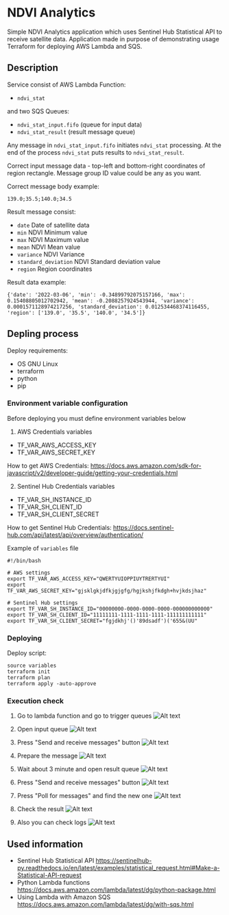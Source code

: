 # NDVI Analytics

Simple NDVI Analytics application which uses Sentinel Hub Statistical API to receive satellite data.
Application made in purpose of demonstrating usage Terraform for deploying AWS Lambda and SQS.

## Description

Service consist of AWS Lambda Function:
- `ndvi_stat`

and two SQS Queues:
- `ndvi_stat_input.fifo` (queue for input data)
- `ndvi_stat_result` (result message queue)

Any message in `ndvi_stat_input.fifo` initiates `ndvi_stat` processing. At the end of the process `ndvi_stat` puts results to `ndvi_stat_result`.

Correct input message data - top-left and bottom-right coordinates of region rectangle. Message group ID value could be any as you want.

Correct message body example:
```
139.0;35.5;140.0;34.5
```

Result message consist:
- `date` Date of satellite data
- `min` NDVI Minimum value
- `max` NDVI Maximum value
- `mean` NDVI Mean value
- `variance` NDVI Variance
- `standard_deviation` NDVI Standard deviation value
- `region` Region coordinates

Result data example:
```
{'date': '2022-03-06', 'min': -0.34899792075157166, 'max': 0.15408805012702942, 'mean': -0.2088257924543944, 'variance': 0.0001571128974217256, 'standard_deviation': 0.012534468374116455, 'region': ['139.0', '35.5', '140.0', '34.5']}
```

## Depling process

Deploy requirements:
- OS GNU Linux
- terraform
- python
- pip

### Environment variable configuration

Before deploying you must define environment variables below

1. AWS Credentials variables

- TF_VAR_AWS_ACCESS_KEY
- TF_VAR_AWS_SECRET_KEY

How to get AWS Credentials: https://docs.aws.amazon.com/sdk-for-javascript/v2/developer-guide/getting-your-credentials.html

2. Sentinel Hub Credentials variables
- TF_VAR_SH_INSTANCE_ID
- TF_VAR_SH_CLIENT_ID
- TF_VAR_SH_CLIENT_SECRET

How to get Sentinel Hub Credentials: https://docs.sentinel-hub.com/api/latest/api/overview/authentication/


Example of `variables` file

```
#!/bin/bash

# AWS settings
export TF_VAR_AWS_ACCESS_KEY="QWERTYUIOPPIUYTRERTYUI"
export TF_VAR_AWS_SECRET_KEY="gjsklgkjdfkjgjgfg/hgjkshjfkdgh+hvjkdsjhaz"

# Sentinel Hub settings
export TF_VAR_SH_INSTANCE_ID="00000000-0000-0000-0000-000000000000"
export TF_VAR_SH_CLIENT_ID="11111111-1111-1111-1111-111111111111"
export TF_VAR_SH_CLIENT_SECRET="fgjdkhj'()'89dsadf')('655&(UU"
```

### Deploying

Deploy script:
```
source variables
terraform init
terraform plan
terraform apply -auto-approve
```

### Execution check

1. Go to lambda function and go to trigger queues
![Alt text](/screenshots/lambda_screen.png?raw=true)

2. Open input queue
![Alt text](/screenshots/sqs_input.png?raw=true)

3. Press "Send and receive messages" button
![Alt text](/screenshots/send_message_button.png?raw=true)

4. Prepare the message
![Alt text](/screenshots/message_prepare.png?raw=true)

5. Wait about 3 minute and open result queue
![Alt text](/screenshots/sqs_result.png?raw=true)

6. Press "Send and receive messages" button
![Alt text](/screenshots/receive_message_button.png?raw=true)

7. Press "Poll for messages" and find the new one
![Alt text](/screenshots/poll_messages.png?raw=true)

8. Check the result
![Alt text](/screenshots/receive_message.png?raw=true)

9. Also you can check logs
![Alt text](/screenshots/logs.png?raw=true)


## Used information
- Sentinel Hub Statistical API https://sentinelhub-py.readthedocs.io/en/latest/examples/statistical_request.html#Make-a-Statistical-API-request
- Python Lambda functions https://docs.aws.amazon.com/lambda/latest/dg/python-package.html
- Using Lambda with Amazon SQS https://docs.aws.amazon.com/lambda/latest/dg/with-sqs.html
